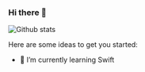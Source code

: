 ### Hi there 👋



![Github stats](https://github-readme-stats.vercel.app/api?username=Kru178)


Here are some ideas to get you started:

- 🌱 I’m currently learning Swift

